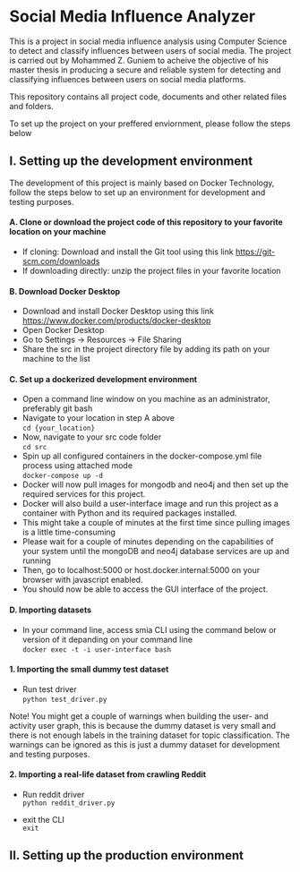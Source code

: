 # Social Media Influence Analyzer

This is a project in social media influence analysis using Computer Science to detect and classify influences between users of social media. The project is carried out by Mohammed Z. Guniem to acheive the objective of his master thesis in producing a secure and reliable system for detecting and classifying influences between users on social media platforms.

This repository contains all project code, documents and other related files and folders.

To set up the project on your preffered enviornment, please follow the steps below

## I. Setting up the development environment

The development of this project is mainly based on Docker Technology, follow the steps below to set up an environment for development and testing purposes.

#### A. Clone or download the project code of this repository to your favorite location on your machine

- If cloning: Download and install the Git tool using this link https://git-scm.com/downloads
- If downloading directly: unzip the project files in your favorite location

#### B. Download Docker Desktop

- Download and install Docker Desktop using this link https://www.docker.com/products/docker-desktop
- Open Docker Desktop
- Go to Settings -> Resources -> File Sharing
- Share the src in the project directory file by adding its path on your machine to the list

#### C. Set up a dockerized development environment

- Open a command line window on you machine as an administrator, preferably git bash
- Navigate to your location in step A above <br />
  `cd {your_location}`
- Now, navigate to your src code folder <br />
  `cd src`
- Spin up all configured containers in the docker-compose.yml file process using attached mode <br />
  `docker-compose up -d`
- Docker will now pull images for mongodb and neo4j and then set up the required services for this project.
- Docker will also build a user-interface image and run this project as a container with Python and its required packages installed.
- This might take a couple of minutes at the first time since pulling images is a little time-consuming
- Please wait for a couple of minutes depending on the capabilities of your system until the mongoDB and neo4j database services are up and running
- Then, go to localhost:5000 or host.docker.internal:5000 on your browser with javascript enabled.
- You should now be able to access the GUI interface of the project.

#### D. Importing datasets

- In your command line, access smia CLI using the command below or version of it depanding on your command line <br />
  `docker exec -t -i user-interface bash`

#### 1. Importing the small dummy test dataset

- Run test driver <br />
  `python test_driver.py`

Note! You might get a couple of warnings when building the user- and activity user graph, this is because the dummy dataset is very small and there is not enough labels in the training dataset for topic classification. The warnings can be ignored as this is just a dummy dataset for development and testing purposes.

#### 2. Importing a real-life dataset from crawling Reddit

- Run reddit driver <br />
  `python reddit_driver.py`

- exit the CLI <br />
  `exit`

## II. Setting up the production environment
